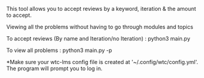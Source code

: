 This tool allows you to accept reviews by a keyword, iteration & the amount to accept.

Viewing all the problems without having to go through modules and topics


To accept reviews (By name and Iteration/no Iteration) : 
python3 main.py


To view all problems : 
python3 main.py -p


*Make sure your wtc-lms config file is created at '~/.config/wtc/config.yml'. The program will prompt you to log in.
